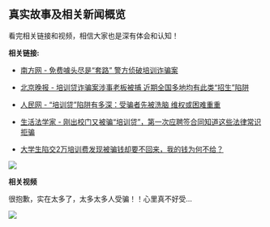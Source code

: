 ## 真实故事及相关新闻概览

看完相关链接和视频，相信大家也是深有体会和认知！

**相关链接:**

* [南方网 - 免费噱头尽是“套路” 警方侦破培训诈骗案](https://xw.qq.com/edu/20170505012547)
* [北京晚报 - 培训贷诈骗案涉事老板被捕 近期全国多地均有此类“招生”陷阱](https://www.takefoto.cn/viewnews-1598036.html)

* [人民网 - “培训贷”陷阱有多深：受骗者先被洗脑 维权或困难重重](http://www.people.com.cn/n1/2017/0818/c413890-29480203.html)

* [生活法学家 - 刚出校门又被骗“培训贷”，第一次应聘签合同知道这些法律常识拒骗](https://baijiahao.baidu.com/s?id=1612188261409277598&wfr=spider&for=pc)

* [大学生陷交2万培训费发现被骗钱却要不回来，我的钱为何不给？](https://baijiahao.baidu.com/s?id=1612486203137671306&wfr=spider&for=pc)

![](https://a.uchi.moe/mieuaj.png)

**相关视频**

很抱歉，实在太多了，太多太多人受骗！！心里真不好受...

![](https://a.uchi.moe/ytchrj.png)